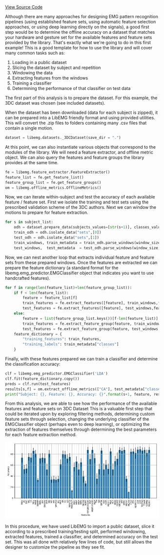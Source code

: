 [View Source Code](https://github.com/libemg/LibEMG_Feature_Showcase)

<style>
    .center {
        display: block;
        margin-left: auto;
        margin-right: auto;
        width: 50%;
    }
</style>

Although there are many approaches for designing EMG pattern recognition pipelines (using established feature sets, using automatic feature selection approaches, or using deep learning directly on the signals), a good first step would be to determine the offline accuracy on a dataset that matches your hardware and gesture set for the available features and feature sets provided by the library. That's exactly what we're going to do in this first example! This is a good template for how to use the library and will cover many common tasks such as:

1. Loading in a public dataset
2. Slicing the dataset by subject and repetition
3. Windowing the data
4. Extracting features from the windows
5. Training a classifier
6. Determining the performance of that classifier on test data

The first part of this analysis is to prepare the dataset. For this example, the 3DC dataset was chosen (see included datasets).

When the dataset has been downloaded (data for each subject is zipped), it can be prepared into a LibEMG friendly format and using provided utilities. This will convert the .zip files to folders containing many .csv files that contain a single motion. 
```Python
dataset = libemg.datasets._3DCDataset(save_dir = ".")
```

At this point, we can also instantiate various objects that correspond to the modules of the library. We will need a feature extractor, and offline metric object. We can also query the features and feature groups the library provides at the same time.
```Python
fe = libemg.feature_extractor.FeatureExtractor()
feature_list = fe.get_feature_list()
feature_group_list = fe.get_feature_groups()
om = libemg.offline_metrics.OfflineMetrics()
```

Now, we can iterate within-subject and test the accuracy of each available feature / feature set. First we isolate the training and test sets using the prescribed validation scheme of the 3DC authors. Next we can window the motions to prepare for feature extraction.
```Python
for s in subject_list:
    odh = dataset.prepare_data(subjects_values=[str(s+1)], classes_values=classes_values)
    train_odh = odh.isolate_data("sets",[0])
    test_odh = odh.isolate_data("sets",[1])
    train_windows, train_metadata = train_odh.parse_windows(window_size, window_increment)
    test_windows,  test_metadata  = test_odh.parse_windows(window_size, window_increment)
```

Now, we can nest another loop that extracts individual feature and feature sets from these prepared windows. Once the features are extracted we can prepare the feature dictionary (a standard format for the libemg.emg_predictor.EMGClassifier object that indicates you want to use handcrafted features).
```Python
for f in range(len(feature_list)+len(feature_group_list)):
    if f < len(feature_list):
        feature = feature_list[f]
        train_features = fe.extract_features([feature], train_windows,feature_parameters)
        test_features = fe.extract_features([feature], test_windows,feature_parameters)
    else:
        feature = list(feature_group_list.keys())[f-len(feature_list)]
        train_features = fe.extract_feature_group(feature, train_windows,feature_parameters)
        test_features = fe.extract_feature_group(feature, test_windows,feature_parameters)
    feature_dictionary = {
        "training_features": train_features,
        "training_labels": train_metadata["classes"]
    }
```

Finally, with these features prepared we can train a classifier and determine the classification accuracy:
```Python
clf = libemg.emg_predictor.EMGClassifier('LDA')
clf.fit(feature_dictionary.copy())
preds = clf.run(test_features)
results[s,f] = om.extract_offline_metrics(["CA"], test_metadata["classes"], preds[0])["CA"] * 100
print("Subject: {}, Feature: {}, Accuracy: {}".format(s+1, feature, results[s,f]))
```
From this analysis, we are able to see how the performance of the available features and feature sets on 3DC Dataset This is a valuable first step that could be iterated upon by exploring filtering methods, determining custom feature sets through selection, changing the underlying classifier of the EMGClassifier object (perhaps even to deep learning), or optimizing the extraction of features themselves through determining the best parameters for each feature extraction method.

![](feature_performance.png)


In this procedure, we have used LibEMG to import a public dataset, slice it according to a prescribed training/testing split, performed windowing, extracted features, trained a classifier, and determined accuracy on the test set. This was all done with relatively few lines of code, but still allows the designer to customize the pipeline as they see fit.